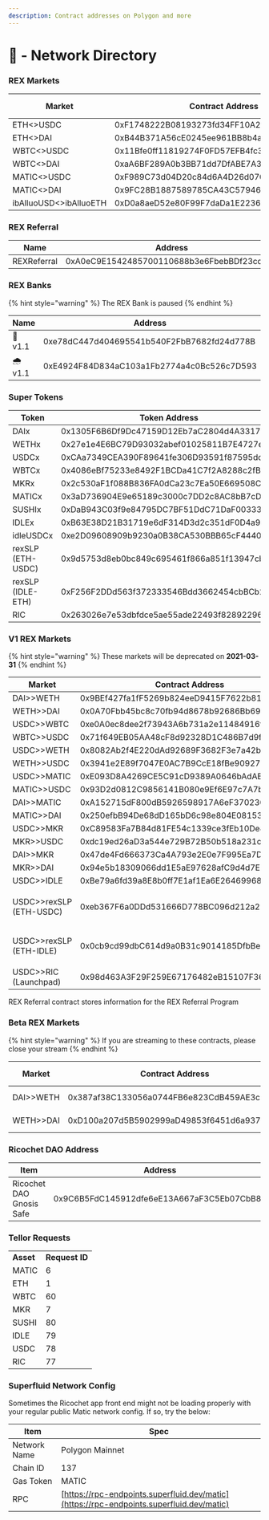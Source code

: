 ```yaml
---
description: Contract addresses on Polygon and more
---
```


# 🔗 - Network Directory

### REX Markets

| Market                 | Contract Address                           | Protocol Version |
| ---------------------- | ------------------------------------------ | ---------------- |
| ETH<>USDC              | 0xF1748222B08193273fd34FF10A28352A2C25Adb0 | v2.0             |
| ETH<>DAI               | 0xB44B371A56cE0245ee961BB8b4a22568e3D32874 | v2.0             |
| WBTC<>USDC             | 0x11Bfe0ff11819274F0FD57EFB4fc365800792D54 | v2.0             |
| WBTC<>DAI              | 0xaA6BF289A0b3BB71dd7DfABE7A373410d37A4b70 | v2.0             |
| MATIC<>USDC            | 0xF989C73d04D20c84d6A4D26d07090D0a63F021C7 | v2.0             |
| MATIC<>DAI             | 0x9FC28B1887589785CA43C57946dD0d3eD781A1eE | v2.0             |
| ibAlluoUSD<>ibAlluoETH | 0xD0a8aeD52e80F99F7daDa1E22369B707437b6B34 | v2.0             |

### REX Referral

| Name        | Address                                    |
| ----------- | ------------------------------------------ |
| REXReferral | 0xA0eC9E1542485700110688b3e6FbebBDf23cd901 |

### REX Banks

{% hint style="warning" %}
The REX Bank is paused
{% endhint %}

| Name          | Address                                    | Collateral  | Debt  |
| ------------- | ------------------------------------------ | ----------- | ----- |
| :shower: v1.1 | 0xe78dC447d404695541b540F2FbB7682fd24d778B | RIC         | USDCx |
| 🌧️ v1.1      | 0xE4924F84D834aC103a1Fb2774a4c0Bc526c7D593 | USDCx       | RIC   |

### Super Tokens

| **Token**         | **Token Address**                          |
| ----------------- | ------------------------------------------ |
| DAIx              | 0x1305F6B6Df9Dc47159D12Eb7aC2804d4A33173c2 |
| WETHx             | 0x27e1e4E6BC79D93032abef01025811B7E4727e85 |
| USDCx             | 0xCAa7349CEA390F89641fe306D93591f87595dc1F |
| WBTCx             | 0x4086eBf75233e8492F1BCDa41C7f2A8288c2fB92 |
| MKRx              | 0x2c530aF1f088B836FA0dCa23c7Ea50E669508C4C |
| MATICx            | 0x3aD736904E9e65189c3000c7DD2c8AC8bB7cD4e3 |
| SUSHIx            | 0xDaB943C03f9e84795DC7BF51DdC71DaF0033382b |
| IDLEx             | 0xB63E38D21B31719e6dF314D3d2c351dF0D4a9162 |
| idleUSDCx         | 0xe2D09608909b9230a0B38CA530BBB65cF4440587 |
| rexSLP (ETH-USDC) | 0x9d5753d8eb0bc849c695461f866a851f13947cb3 |
| rexSLP (IDLE-ETH) | 0xF256F2DDd563f372333546Bdd3662454cbBCb22A |
| RIC               | 0x263026e7e53dbfdce5ae55ade22493f828922965 |

### V1 REX Markets

{% hint style="warning" %}
These markets will be deprecated on **2021-03-31**
{% endhint %}

| **Market**                         | **Contract Address**                       |
| ---------------------------------- | ------------------------------------------ |
| DAI>>WETH                          | 0x9BEf427fa1fF5269b824eeD9415F7622b81244f5 |
| WETH>>DAI                          | 0x0A70Fbb45bc8c70fb94d8678b92686Bb69dEA3c3 |
| USDC>>WBTC                         | 0xe0A0ec8dee2f73943A6b731a2e11484916f45D44 |
| WBTC>>USDC                         | 0x71f649EB05AA48cF8d92328D1C486B7d9fDbfF6b |
| USDC>>WETH                         | 0x8082Ab2f4E220dAd92689F3682F3e7a42b206B42 |
| WETH>>USDC                         | 0x3941e2E89f7047E0AC7B9CcE18fBe90927a32100 |
| USDC>>MATIC                        | 0xE093D8A4269CE5C91cD9389A0646bAdAB2c8D9A3 |
| MATIC>>USDC                        | 0x93D2d0812C9856141B080e9Ef6E97c7A7b342d7F |
| DAI>>MATIC                         | 0xA152715dF800dB5926598917A6eF3702308bcB7e |
| MATIC>>DAI                         | 0x250efbB94De68dD165bD6c98e804E08153Eb91c6 |
| USDC>>MKR                          | 0xC89583Fa7B84d81FE54c1339ce3fEb10De8B4C96 |
| MKR>>USDC                          | 0xdc19ed26aD3a544e729B72B50b518a231cBAD9Ab |
| DAI>>MKR                           | 0x47de4Fd666373Ca4A793e2E0e7F995Ea7D3c9A29 |
| MKR>>DAI                           | 0x94e5b18309066dd1E5aE97628afC9d4d7EB58161 |
| USDC>>IDLE                         | 0xBe79a6fd39a8E8b0ff7E1af1Ea6E264699680584 |
| <p>USDC>>rexSLP <br>(ETH-USDC)</p> | 0xeb367F6a0DDd531666D778BC096d212a235a6f78 |
| <p>USDC>>rexSLP<br>(ETH-IDLE)</p>  | 0x0cb9cd99dbC614d9a0B31c9014185DfbBe392eb5 |
| USDC>>RIC (Launchpad)              | 0x98d463A3F29F259E67176482eB15107F364c7E18 |

REX Referral contract stores information for the REX Referral Program

### Beta REX Markets

{% hint style="warning" %}
If you are streaming to these contracts, please close your stream
{% endhint %}

| Market    | Contract Address                           | Deprecated On... |
| --------- | ------------------------------------------ | ---------------- |
| DAI>>WETH | 0x387af38C133056a0744FB6e823CdB459AE3c5a1f | August 1st, 2021 |
| WETH>>DAI | 0xD100a207d5B5902999aD49853f6451d6a93771A4 | August 1st, 2021 |

### Ricochet DAO Address

| Item                     | Address                                    |
| ------------------------ | ------------------------------------------ |
| Ricochet DAO Gnosis Safe | 0x9C6B5FdC145912dfe6eE13A667aF3C5Eb07CbB89 |

### Tellor Requests

|           |                |
| --------- | -------------- |
| **Asset** | **Request ID** |
| MATIC     | 6              |
| ETH       | 1              |
| WBTC      | 60             |
| MKR       | 7              |
| SUSHI     | 80             |
| IDLE      | 79             |
| USDC      | 78             |
| RIC       | 77             |

### Superfluid Network Config

Sometimes the Ricochet app front end might not be loading properly with your regular public Matic network config. If so, try the below:

| Item         | Spec                                                                                     |
| ------------ | ---------------------------------------------------------------------------------------- |
| Network Name | Polygon Mainnet                                                                          |
| Chain ID     | 137                                                                                      |
| Gas Token    | MATIC                                                                                    |
| RPC          | [https://rpc-endpoints.superfluid.dev/matic](https://rpc-endpoints.superfluid.dev/matic) |
